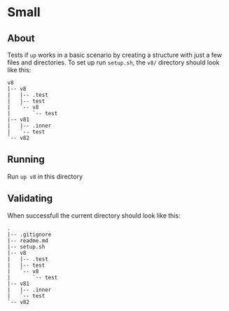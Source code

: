 # Small
## About
Tests if `up` works in a basic scenario by creating a structure with just a few files and directories. To set up run `setup.sh`, the `v8/` directory should look like this:
```
v8
|-- v8
|   |-- .test
|   |-- test
|   `-- v8
|       `-- test
|-- v81
|   |-- .inner
|   `-- test
`-- v82
```
## Running
Run `up v8` in this directory
## Validating
When successfull the current directory should look like this:
```
.
|-- .gitignore
|-- readme.md
|-- setup.sh
|-- v8
|   |-- .test
|   |-- test
|   `-- v8
|       `-- test
|-- v81
|   |-- .inner
|   `-- test
`-- v82
```
